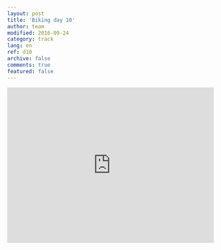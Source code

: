 ```yaml
---   
layout: post 
title: 'Biking day 10'  
author: team 
modified: 2016-09-24
category: track 
lang: en 
ref: d10
archive: false 
comments: true 
featured: false 
--- 
```


                                                                                                                                                                                                                                                                                                                                                                                     

<iframe width='480' height='360' src='http://track-kit.net/maps_s3/?v=embed&track=229806.gpx' frameborder='0' allowfullscreen></iframe>